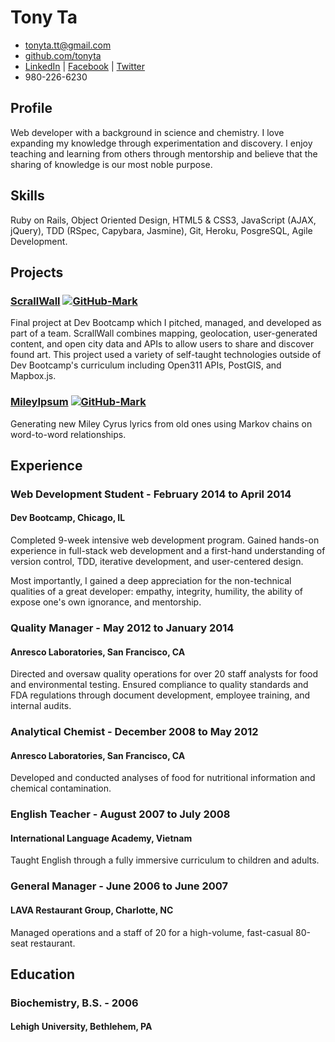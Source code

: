 # Tony Ta

* <tonyta.tt@gmail.com>
* [github.com/tonyta](http://github.com/tonyta)
* [LinkedIn](http://linkedin.com/in/tonyta) | [Facebook](http://facebook.com/tonyta) | [Twitter](http://twitter.com/tonyta)
* 980-226-6230

## Profile
Web developer with a background in science and chemistry. I love expanding my knowledge through experimentation and discovery. I enjoy teaching and learning from others through mentorship and believe that the sharing of knowledge is our most noble purpose.

## Skills
Ruby on Rails, Object Oriented Design, HTML5 & CSS3, JavaScript (AJAX, jQuery), TDD (RSpec, Capybara, Jasmine), Git, Heroku, PosgreSQL, Agile Development.

## Projects
### [ScrallWall](http://scrallwall.co) [![GitHub-Mark](/images/GitHub-Mark-Light-32px.png)](https://github.com/tonyta/ScrallWall)

Final project at Dev Bootcamp which I pitched, managed, and developed as part of a team. ScrallWall combines mapping, geolocation, user-generated content, and open city data and APIs to allow users to share and discover found art. This project used a variety of self-taught technologies outside of Dev Bootcamp's curriculum including Open311 APIs, PostGIS, and Mapbox.js.

### [MileyIpsum](http://mileyipsum.co) [![GitHub-Mark](/images/GitHub-Mark-Light-32px.png)](https://github.com/tonyta/mileyipsum)
Generating new Miley Cyrus lyrics from old ones using Markov chains on word-to-word relationships.

## Experience

### Web Development Student - February 2014 to April 2014
#### Dev Bootcamp, Chicago, IL
Completed 9-week intensive web development program. Gained hands-on experience in full-stack web development and a first-hand understanding of version control, TDD, iterative development, and user-centered design.

Most importantly, I gained a deep appreciation for the non-technical qualities of a great developer: empathy, integrity, humility, the ability of expose one's own ignorance, and mentorship.

### Quality Manager - May 2012 to January 2014
#### Anresco Laboratories, San Francisco, CA
Directed and oversaw quality operations for over 20 staff analysts for food and environmental testing. Ensured compliance to quality standards and FDA regulations through document development, employee training, and internal audits.

### Analytical Chemist - December 2008 to May 2012
#### Anresco Laboratories, San Francisco, CA
Developed and conducted analyses of food for nutritional information and chemical contamination.

### English Teacher - August 2007 to July 2008
#### International Language Academy, Vietnam
Taught English through a fully immersive curriculum to children and adults.

### General Manager - June 2006 to June 2007
#### LAVA Restaurant Group, Charlotte, NC
Managed operations and a staff of 20 for a high-volume, fast-casual 80-seat restaurant.

## Education

### Biochemistry, B.S. - 2006
#### Lehigh University, Bethlehem, PA

